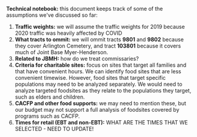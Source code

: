 **Technical notebook:** this document keeps track of some of the assumptions we've discussed so far:

1.  **Traffic weights:** we will assume the traffic weights for 2019 because 2020 traffic was heavily affected by COVID
2.  **What tracts to ommit:** we will ommit tracts **9801** and **9802** because they cover Arlington Cemetery, and tract **103801** because it covers much of Joint Base Myer-Henderson.
3.   **Related to JBMH:** how do we treat commissaries? 
4.  **Criteria for charitable sites:** focus on sites that target all families and that have convenient hours. We can identify food sites that are less convenient timewise. However, food sites that target specific populations may need to be analyzed separately. We would need to analyze targeted foodsites as they relate to the populations they target, such as elders and children.
5.  **CACFP and other food supports:** we may need to mention these, but our budget may not support a full analysis of foodsites covered by programs such as CACFP.
6.   **Times for retail (EBT and non-EBT):** WHAT ARE THE TIMES THAT WE SELECTED - NEED TO UPDATE!
